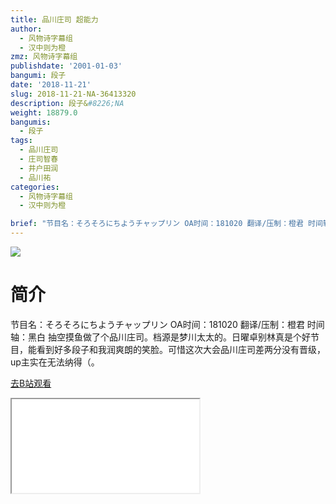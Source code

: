 ```yaml
---
title: 品川庄司 超能力
author:
  - 风物诗字幕组
  - 汉中则为橙
zmz: 风物诗字幕组
publishdate: '2001-01-03'
bangumi: 段子
date: '2018-11-21'
slug: 2018-11-21-NA-36413320
description: 段子&#8226;NA
weight: 18879.0
bangumis:
  - 段子
tags:
  - 品川庄司
  - 庄司智春
  - 井户田润
  - 品川祐
categories:
  - 风物诗字幕组
  - 汉中则为橙

brief: "节目名：そろそろにちようチャップリン OA时间：181020 翻译/压制：橙君 时间轴：黑白 抽空摸鱼做了个品川庄司。档源是梦川太太的。日曜卓别林真是个好节目，能看到好多段子和我润爽朗的笑脸。可惜这次大会品川庄司差两分没有晋级，up主实在无法纳得（。"
---
```

![](https://i.imgur.com/klaDDxW.jpg)
# 简介  
节目名：そろそろにちようチャップリン
OA时间：181020
翻译/压制：橙君 时间轴：黑白
抽空摸鱼做了个品川庄司。档源是梦川太太的。日曜卓别林真是个好节目，能看到好多段子和我润爽朗的笑脸。可惜这次大会品川庄司差两分没有晋级，up主实在无法纳得（。  

[去B站观看](https://www.bilibili.com/video/av36413320/)
<div class ="resp-container"><iframe class="testiframe" src="//player.bilibili.com/player.html?aid=36413320"", scrolling="no", allowfullscreen="true" > </iframe></div> 
